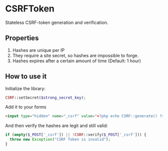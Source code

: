 # CSRFToken

Stateless CSRF-token generation and verification.

## Properties

1. Hashes are unique per IP
2. They require a site secret, so hashes are impossible to forge.
3. Hashes expires after a certain amount of time (Default: 1 hour)

## How to use it

Initialize the library:

```php
CSRF::setSecret($strong_secret_key);
```

Add it to your forms
```html
<input type="hidden" name="_csrf" value="<?php echo CSRF::generate() ?>" />
```

And then verify the hashes are legit and still valid:

```php
if (empty($_POST['_csrf']) || !CSRF::verify($_POST['_csrf'])) {
  throw new Exception("CSRF Token is invalid");
}
```
